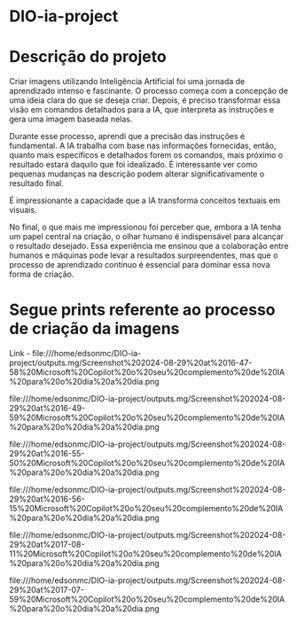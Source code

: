 # DIO-ia-project
# Descrição do projeto
Criar imagens utilizando Inteligência Artificial foi uma jornada de aprendizado intenso e fascinante. O processo começa com a concepção de uma ideia clara do que se deseja criar. Depois, é preciso transformar essa visão em comandos detalhados para a IA, que interpreta as instruções e gera uma imagem baseada nelas.

Durante esse processo, aprendi que a precisão das instruções é fundamental. A IA trabalha com base nas informações fornecidas, então, quanto mais específicos e detalhados forem os comandos, mais próximo o resultado estará daquilo que foi idealizado. É interessante ver como pequenas mudanças na descrição podem alterar significativamente o resultado final.

É impressionante a capacidade que a IA transforma conceitos textuais em visuais.

No final, o que mais me impressionou foi perceber que, embora a IA tenha um papel central na criação, o olhar humano  é indispensável para alcançar o resultado desejado. Essa experiência me ensinou que a colaboração entre humanos e máquinas pode levar a resultados surpreendentes, mas que o processo de aprendizado contínuo é essencial para dominar essa nova forma de criação.
# Segue prints referente ao processo de criação da imagens 
 Link - 
 file:///home/edsonmc/DIO-ia-project/outputs.mg/Screenshot%202024-08-29%20at%2016-47-58%20Microsoft%20Copilot%20o%20seu%20complemento%20de%20IA%20para%20o%20dia%20a%20dia.png

 file:///home/edsonmc/DIO-ia-project/outputs.mg/Screenshot%202024-08-29%20at%2016-49-59%20Microsoft%20Copilot%20o%20seu%20complemento%20de%20IA%20para%20o%20dia%20a%20dia.png

 file:///home/edsonmc/DIO-ia-project/outputs.mg/Screenshot%202024-08-29%20at%2016-55-50%20Microsoft%20Copilot%20o%20seu%20complemento%20de%20IA%20para%20o%20dia%20a%20dia.png

 file:///home/edsonmc/DIO-ia-project/outputs.mg/Screenshot%202024-08-29%20at%2016-56-15%20Microsoft%20Copilot%20o%20seu%20complemento%20de%20IA%20para%20o%20dia%20a%20dia.png

 file:///home/edsonmc/DIO-ia-project/outputs.mg/Screenshot%202024-08-29%20at%2017-08-11%20Microsoft%20Copilot%20o%20seu%20complemento%20de%20IA%20para%20o%20dia%20a%20dia.png
 
 file:///home/edsonmc/DIO-ia-project/outputs.mg/Screenshot%202024-08-29%20at%2017-07-59%20Microsoft%20Copilot%20o%20seu%20complemento%20de%20IA%20para%20o%20dia%20a%20dia.png